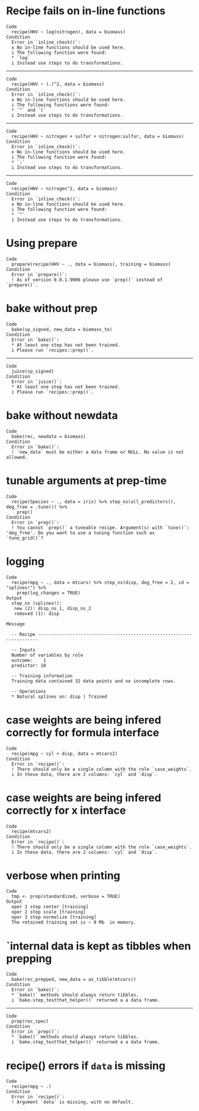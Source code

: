 # Recipe fails on in-line functions

    Code
      recipe(HHV ~ log(nitrogen), data = biomass)
    Condition
      Error in `inline_check()`:
      x No in-line functions should be used here.
      i The following function were found:
      * `log`
      i Instead use steps to do transformations.

---

    Code
      recipe(HHV ~ (.)^2, data = biomass)
    Condition
      Error in `inline_check()`:
      x No in-line functions should be used here.
      i The following functions were found:
      * `^` and `(`
      i Instead use steps to do transformations.

---

    Code
      recipe(HHV ~ nitrogen + sulfur + nitrogen:sulfur, data = biomass)
    Condition
      Error in `inline_check()`:
      x No in-line functions should be used here.
      i The following function were found:
      * `:`
      i Instead use steps to do transformations.

---

    Code
      recipe(HHV ~ nitrogen^2, data = biomass)
    Condition
      Error in `inline_check()`:
      x No in-line functions should be used here.
      i The following function were found:
      * `^`
      i Instead use steps to do transformations.

# Using prepare

    Code
      prepare(recipe(HHV ~ ., data = biomass), training = biomass)
    Condition
      Error in `prepare()`:
      ! As of version 0.0.1.9006 please use `prep()` instead of `prepare()`.

# bake without prep

    Code
      bake(sp_signed, new_data = biomass_te)
    Condition
      Error in `bake()`:
      * At least one step has not been trained.
      i Please run `recipes::prep()`.

---

    Code
      juice(sp_signed)
    Condition
      Error in `juice()`:
      * At least one step has not been trained.
      i Please run `recipes::prep()`.

# bake without newdata

    Code
      bake(rec, newdata = biomass)
    Condition
      Error in `bake()`:
      ! `new_data` must be either a data frame or NULL. No value is not allowed.

# tunable arguments at prep-time

    Code
      recipe(Species ~ ., data = iris) %>% step_ns(all_predictors(), deg_free = .tune()) %>%
        prep()
    Condition
      Error in `prep()`:
      ! You cannot `prep()` a tuneable recipe. Argument(s) with `tune()`: 'deg_free'. Do you want to use a tuning function such as `tune_grid()`?

# logging

    Code
      recipe(mpg ~ ., data = mtcars) %>% step_ns(disp, deg_free = 2, id = "splines!") %>%
        prep(log_changes = TRUE)
    Output
      step_ns (splines!): 
       new (2): disp_ns_1, disp_ns_2
       removed (1): disp
      
    Message
      
      -- Recipe ----------------------------------------------------------------------
      
      -- Inputs 
      Number of variables by role
      outcome:    1
      predictor: 10
      
      -- Training information 
      Training data contained 32 data points and no incomplete rows.
      
      -- Operations 
      * Natural splines on: disp | Trained

# case weights are being infered correctly for formula interface

    Code
      recipe(mpg ~ cyl + disp, data = mtcars2)
    Condition
      Error in `recipe()`:
      ! There should only be a single column with the role `case_weights`.
      i In these data, there are 2 columns: `cyl` and `disp`.

# case weights are being infered correctly for x interface

    Code
      recipe(mtcars2)
    Condition
      Error in `recipe()`:
      ! There should only be a single column with the role `case_weights`.
      i In these data, there are 2 columns: `cyl` and `disp`.

# verbose when printing

    Code
      tmp <- prep(standardized, verbose = TRUE)
    Output
      oper 1 step center [training] 
      oper 2 step scale [training] 
      oper 3 step normalize [training] 
      The retained training set is ~ 0 Mb  in memory.
      

# `internal data is kept as tibbles when prepping

    Code
      bake(rec_prepped, new_data = as_tibble(mtcars))
    Condition
      Error in `bake()`:
      * `bake()` methods should always return tibbles.
      i `bake.step_testthat_helper()` returned a a data frame.

---

    Code
      prep(rec_spec)
    Condition
      Error in `prep()`:
      * `bake()` methods should always return tibbles.
      i `bake.step_testthat_helper()` returned a a data frame.

# recipe() errors if `data` is missing

    Code
      recipe(mpg ~ .)
    Condition
      Error in `recipe()`:
      ! Argument `data` is missing, with no default.

